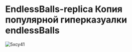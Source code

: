# EndlessBalls-replica Копия популярной гиперказуалки endlessBalls
![5xcy41](https://github.com/uytoory/EndlessBalls-replica/5xcy41.gif)

